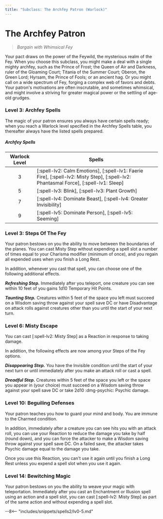 ```yaml
---
title: "Subclass: The Archfey Patron (Warlock)"
---
```


<p style="display:none">
Bargain with Whimsical Fey
</p>

# The Archfey Patron

> *Bargain with Whimsical Fey*

Your pact draws on the power of the Feywild, the mysterious realm of the Fey. When you choose this subclass, you might make a deal with a single mighty archfey, such as the Prince of Frost; the Queen of Air and Darkness, ruler of the Gloaming Court; Titania of the Summer Court; Oberon, the Green Lord; Hyrsam, the Prince of Fools; or an ancient hag. Or you might call on a wide spectrum of Fey, forging a complex web of favors and debts. Your patron's motivations are often inscrutable, and sometimes whimsical, and might involve a striving for greater magical power or the settling of age-old grudges.

### Level 3: Archfey Spells

The magic of your patron ensures you always have certain spells ready; when you reach a Warlock level specified in the Archfey Spells table, you thereafter always have the listed spells prepared.

##### Archfey Spells 

| Warlock Level | Spells |
|:-:|---|
| 3 | [:spell-lv2: Calm Emotions], [:spell-lv1: Faerie Fire], [:spell-lv2: Misty Step], [:spell-lv2: Phantasmal Force], [:spell-lv1: Sleep] |
| 5 | [:spell-lv3: Blink], [:spell-lv3: Plant Growth] |
| 7 | [:spell-lv4: Dominate Beast], [:spell-lv4: Greater Invisibility] |
| 9 | [:spell-lv5: Dominate Person], [:spell-lv5: Seeming] |

### Level 3: Steps Of The Fey

Your patron bestows on you the ability to move between the boundaries of the planes. You can cast Misty Step without expending a spell slot a number of times equal to your Charisma modifier (minimum of once), and you regain all expended uses when you finish a Long Rest.
 
In addition, whenever you cast that spell, you can choose one of the following additional effects.

***Refreshing Step.*** Immediately after you teleport, one creature you can see within 10 feet of you gains 1d10 Temporary Hit Points.

***Taunting Step.*** Creatures within 5 feet of the space you left must succeed on a Wisdom saving throw against your spell save DC or have Disadvantage on attack rolls against creatures other than you until the start of your next turn.

### Level 6: Misty Escape

You can cast [:spell-lv2: Misty Step] as a Reaction in response to taking damage.

In addition, the following effects are now among your Steps of the Fey options.

***Disappearing Step.*** You have the Invisible condition until the start of your next turn or until immediately after you make an attack roll or cast a spell.

***Dreadful Step.*** Creatures within 5 feet of the space you left or the space you appear in (your choice) must succeed on a Wisdom saving throw against your spell save DC or take 2d10 :dmg-psychic: Psychic damage.

### Level 10: Beguiling Defenses

Your patron teaches you how to guard your mind and body. You are immune to the Charmed condition.

In addition, immediately after a creature you can see hits you with an attack roll, you can use your Reaction to reduce the damage you take by half (round down), and you can force the attacker to make a Wisdom saving throw against your spell save DC. On a failed save, the attacker takes Psychic damage equal to the damage you take.

Once you use this Reaction, you can't use it again until you finish a Long Rest unless you expend a spell slot when you use it again.

### Level 14: Bewitching Magic

Your patron bestows on you the ability to weave your magic with teleportation. Immediately after you cast an Enchantment or Illusion spell using an action and a spell slot, you can cast [:spell-lv2: Misty Step] as part of the same action and without expending a spell slot.

--8<-- "includes/snippets/spells2/lv0-5.md"